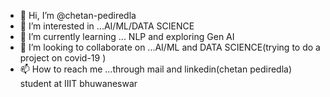 - 👋 Hi, I’m @chetan-pediredla
- 👀 I’m interested in ...AI/ML/DATA SCIENCE
- 🌱 I’m currently learning ... NLP and exploring Gen AI
- 💞️ I’m looking to collaborate on ...AI/ML and DATA SCIENCE(trying to do a project on covid-19 ) 
- 📫 How to reach me ...through mail and linkedin(chetan pediredla) student at IIIT bhuwaneswar

<!---
chetan-pediredla/chetan-pediredla is a ✨ special ✨ repository because its `README.md` (this file) appears on your GitHub profile.
You can click the Preview link to take a look at your changes.
--->
